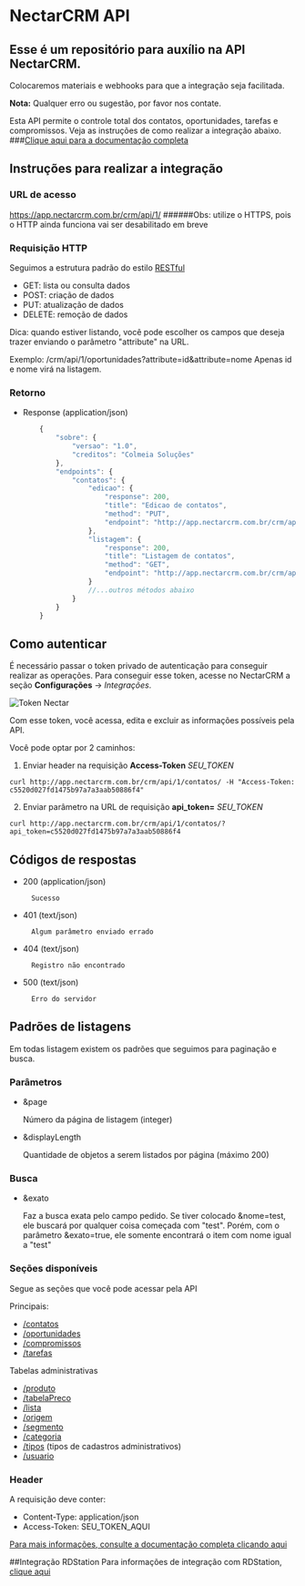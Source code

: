 # NectarCRM API

##  Esse é um repositório para auxílio na **API NectarCRM**.
  Colocaremos materiais e webhooks para que a integração seja facilitada.

  **Nota:** Qualquer erro ou sugestão, por favor nos contate.

Esta API permite o controle total dos contatos, oportunidades, tarefas e compromissos. Veja as instruções de como realizar a integração abaixo.
###[Clique aqui para a documentação completa](http://docs.nectarcrm.apiary.io)

## Instruções para realizar a integração

### URL de acesso
https://app.nectarcrm.com.br/crm/api/1/
######Obs: utilize o HTTPS, pois o HTTP ainda funciona vai ser desabilitado em breve

### Requisição HTTP

Seguimos a estrutura padrão do estilo [RESTful](https://en.wikipedia.org/wiki/Representational_state_transfer)

- GET: lista ou consulta dados
- POST: criação de dados
- PUT: atualização de dados
- DELETE: remoção de dados

Dica: quando estiver listando, você pode escolher os campos que deseja trazer enviando o parâmetro "attribute" na URL.

Exemplo:
/crm/api/1/oportunidades?attribute=id&attribute=nome
Apenas id e nome virá na listagem.


### Retorno


+ Response (application/json)

    ```js
        {
            "sobre": {
                "versao": "1.0",
                "creditos": "Colmeia Soluções"
            },
            "endpoints": {
                "contatos": {
                    "edicao": {
                        "response": 200,
                        "title": "Edicao de contatos",
                        "method": "PUT",
                        "endpoint": "http://app.nectarcrm.com.br/crm/api/1/contatos/:id"
                    },
                    "listagem": {
                        "response": 200,
                        "title": "Listagem de contatos",
                        "method": "GET",
                        "endpoint": "http://app.nectarcrm.com.br/crm/api/1/contatos"
                    }
                    //...outros métodos abaixo
                }
            }
        }
    ```

## Como autenticar

É necessário passar o token privado de autenticação para conseguir realizar as operações.
Para conseguir esse token, acesse no NectarCRM a seção **Configurações** -> *Integrações*.

![Token Nectar ](http://nectarcrm.com.br/assets/images/screens/screen-token.png?ok)

Com esse token, você acessa, edita e excluir as informações possíveis pela API.

Você pode optar por 2 caminhos:

1. Enviar header na requisição **Access-Token** *SEU_TOKEN*
```
curl http://app.nectarcrm.com.br/crm/api/1/contatos/ -H "Access-Token: c5520d027fd1475b97a7a3aab50886f4"
```

2. Enviar parâmetro na URL de requisição **api_token=** *SEU_TOKEN*
```
curl http://app.nectarcrm.com.br/crm/api/1/contatos/?api_token=c5520d027fd1475b97a7a3aab50886f4
```


## Códigos de respostas

+ 200 (application/json)

        Sucesso

+ 401 (text/json)

        Algum parâmetro enviado errado

+ 404 (text/json)

        Registro não encontrado

+ 500 (text/json)

        Erro do servidor

## Padrões de listagens

Em todas listagem existem os padrões que seguimos para paginação e busca.

### Parâmetros
+ &page 

    Número da página de listagem (integer)
    
+ &displayLength

    Quantidade de objetos a serem listados por página (máximo 200)
    
### Busca

+ &exato

    Faz a busca exata pelo campo pedido. Se tiver colocado &nome=test, ele buscará por qualquer coisa começada com "test". Porém, com o parâmetro &exato=true, ele somente encontrará o item com nome igual a "test"


### Seções disponíveis

Segue as seções que você pode acessar pela API

Principais:

- [/contatos](./docs/contato)
- [/oportunidades](./docs/oportunidade)
- [/compromissos](./docs/compromisso)
- [/tarefas](./docs/tarefa)

Tabelas administrativas
- [/produto](./docs/produto)
- [/tabelaPreco](./docs/tabelaPreco)
- [/lista](./docs/lista)
- [/origem](./docs/origem)
- [/segmento](./docs/segmento)
- [/categoria](./docs/categoria)
- [/tipos](./docs/tipos) (tipos de cadastros administrativos)
- [/usuario](./docs/usuario)

### Header
A requisição deve conter:

- Content-Type: application/json
- Access-Token: SEU_TOKEN_AQUI

[Para mais informações, consulte a documentação completa clicando aqui](http://docs.nectarcrm.apiary.io)

##Integração RDStation
Para informações de integração com RDStation, [clique aqui](./docs/rdstation)